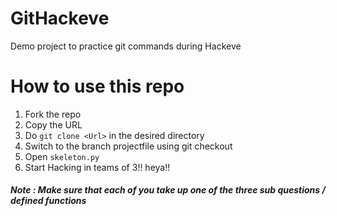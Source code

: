 # GitHackeve
Demo project to practice git commands during Hackeve

# How to use this repo
1. Fork the repo
2. Copy the URL 
2. Do ```git clone <Url>``` in the desired directory
3. Switch to the branch projectfile using git checkout <branch name>
4. Open ```skeleton.py```
5. Start Hacking in teams of 3!!
heya!!
#####  Note : Make sure that each of you take up one of the three sub questions / defined functions
